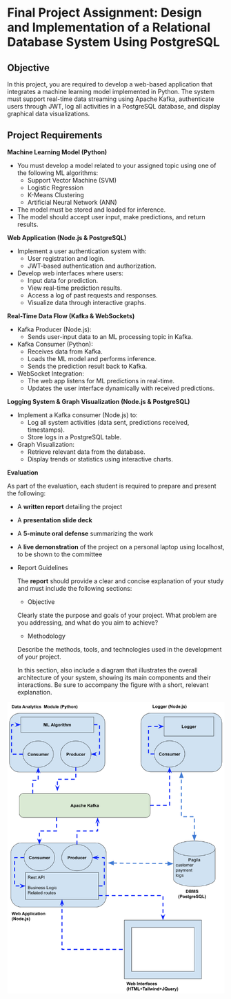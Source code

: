 # **Final Project Assignment: Design and Implementation of a Relational Database System Using PostgreSQL**

## **Objective**

In this project, you are required to develop a web-based application that integrates a machine learning model 
implemented in Python. The system must support real-time data streaming using Apache Kafka, authenticate users 
through JWT, log all activities in a PostgreSQL database, and display graphical data visualizations.

## **Project Requirements**

**Machine Learning Model (Python)**
* You must develop a model related to your assigned topic using one of the following ML algorithms:
  * Support Vector Machine (SVM)
  * Logistic Regression
  * K-Means Clustering
  * Artificial Neural Network (ANN)
* The model must be stored and loaded for inference.
* The model should accept user input, make predictions, and return results.

**Web Application (Node.js & PostgreSQL)**
* Implement a user authentication system with:
  * User registration and login.
  * JWT-based authentication and authorization.
* Develop web interfaces where users:
  * Input data for prediction.
  * View real-time prediction results.
  * Access a log of past requests and responses.
  * Visualize data through interactive graphs.
  
**Real-Time Data Flow (Kafka & WebSockets)**
* Kafka Producer (Node.js):
  * Sends user-input data to an ML processing topic in Kafka.
* Kafka Consumer (Python):
  * Receives data from Kafka.
  * Loads the ML model and performs inference.
  * Sends the prediction result back to Kafka.
* WebSocket Integration:
  * The web app listens for ML predictions in real-time.
  * Updates the user interface dynamically with received predictions.

**Logging System & Graph Visualization (Node.js & PostgreSQL)**
* Implement a Kafka consumer (Node.js) to:
  * Log all system activities (data sent, predictions received, timestamps).
  * Store logs in a PostgreSQL table.
* Graph Visualization:
  * Retrieve relevant data from the database.
  * Display trends or statistics using interactive charts.

**Evaluation**

As part of the evaluation, each student is required to prepare and present the following:

- A **written report** detailing the project  
- A **presentation slide deck**  
- A **5-minute oral defense** summarizing the work  
- A **live demonstration** of the project on a personal laptop using localhost, to be shown to the committee

- Report Guidelines

  The **report** should provide a clear and concise explanation of your study and must include the following sections:

  * Objective

  Clearly state the purpose and goals of your project. What problem are you addressing, and what do you aim to achieve?

  * Methodology

  Describe the methods, tools, and technologies used in the development of your project.

  In this section, also include a diagram that illustrates the overall architecture of your system, showing its main components and their interactions. Be sure to accompany the figure with a short, relevant explanation.

![](../../resources/figures/final-project-components.png)
